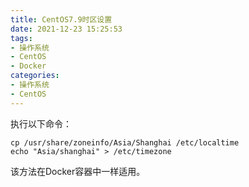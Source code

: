 ```yaml
---
title: CentOS7.9时区设置
date: 2021-12-23 15:25:53
tags:
- 操作系统
- CentOS
- Docker
categories:
- 操作系统
- CentOS
---
```


执行以下命令：

```Shell
cp /usr/share/zoneinfo/Asia/Shanghai /etc/localtime
echo "Asia/shanghai" > /etc/timezone
```

该方法在Docker容器中一样适用。